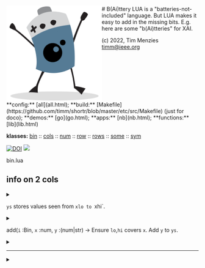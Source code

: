<img align=left width=250   src="bat2.png">
# B(Ai)ttery
LUA is a "batteries-not-included" language.
But LUA makes it easy to add in the  missing bits.
E.g. here are some "b(Ai)tteries" for XAI.

(c) 2022, Tim Menzies<br><timm@ieee.org>

<br clear=all>
**config:** [all](all.html);
**build:** [Makefile](https://github.com/timm/shortr/blob/master/etc/src/Makefile)  
(just for doco);
**demos:** [go](go.html);
**apps:** [nb](nb.html);
**functions:** [lib](lib.html)

**klasses:** [bin](bin.html)
:: [cols](cols.html)
:: [num](num.html)
:: [row](row.html)
:: [rows](rows.html)
:: [some](some.html)
:: [sym](sym.html)

<a href="https://zenodo.org/badge/latestdoi/206205826"> <img  src="https://zenodo.org/badge/206205826.svg" alt="DOI"></a> 
<a href="https://opensource.org/licenses/BSD-2-Clause"><img  src="https://img.shields.io/badge/License-BSD%202--Clause-orange.svg"></a>


bin.lua
 ##  info on 2 cols


<details><summary></summary>

```lua
local all=require"all"
local big,fmt,lt,obj = all.big,all.fmt,all.lt,all.obj,all
local small,sort = all.small,all.sort

--> BIN(xlo:num,xhi:num,ys:(NUM|SYM)):BIN ->
```

</details>


`ys` stores values seen from `xlo to `xhi`.


<details><summary></summary>

```lua
local BIN = obj("BIN", function(xlo, xhi, ys)
  i.lo, i.hi, i.ys = xlo, xhi, ys end)
```

</details>


add(`i` :Bin, `x` :num, `y` :(num|str) -> Ensure `lo`,`hi` covers `x`. Add `y` to `ys`.


<details><summary></summary>

```lua
function BIN.add(i,x,y)
  i.lo = math.min(i.lo, x)
  i.hi = math.max(i.hi, x)
  ys:add(y) end

function BIN.hold(i, row)
  local x = row.cells[i.ys.at]
  if x=="?" or i.lo==i.hi or i.lo<x and x<=i.hi then return row end end

function BIN.holds(i, rows)
  return map(rows, function(row) return i:hold(row) end) end

function BIN.merged(i,j, min)
  local a, b, c = i.ys, j.ys, i.ys:merge(j.ys)
  if a.n < min or b.n < min or c:div() <= (a.n*a:div() + b.n*b:div())/c.n then
    return BIN(i.lo, j.hi, c) end end

function BIN.show(i)
  local x,lo,hi = i.ys.txt, i.lo, i.hi
  if     lo ==  hi  then return fmt("%s == %s", x, lo)
  elseif hi ==  big then return fmt("%s >  %s", x, lo)
  elseif lo == -big then return fmt("%s <= %s", x, hi)
  else                   return fmt("%s <  %s <= %s", lo,x,hi) end end
```

</details>


----


<details><summary></summary>

```lua
function BIN.BINS(rows,col,yKlass,y)
  y      = y or function(row) return row:klass() end
  yKlass = yKlass or SYM
  local n,list, dict = 0,{}, {}
  for _,row in pairs(rows) do
    local v = row.cells[col.at]
    if v ~= "?" then
      n = n + 1
      local pos = col:bin(v)
      dict[pos] = dict[pos] or push(list, BIN(v,v,yKlass(col.at, col.txt)))
      dict[pos]:add(v, y(row)) end end
  list = col:merges(sort(list, lt"lo"), small(the.Min, n))
  return {bins= list,
          div = sum(list,function(z) return z.ys:div()*z.ys.n/n end)} end
```

</details>


